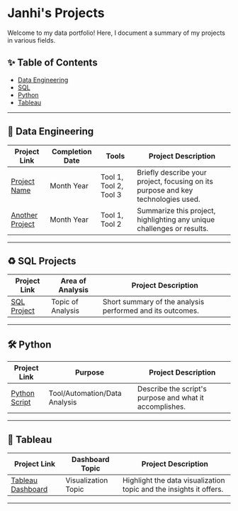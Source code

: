 # Janhi's Projects

Welcome to my data portfolio! Here, I document a summary of my projects in various fields.

## ✨ Table of Contents
- [Data Engineering](#data-engineering)
- [SQL](#sql-projects)
- [Python](#python)
- [Tableau](#tableau)

---

## 🚀 Data Engineering

| Project Link | Completion Date | Tools | Project Description |
|--------------|-----------------|-------|----------------------|
| [Project Name](#) | Month Year | Tool 1, Tool 2, Tool 3 | Briefly describe your project, focusing on its purpose and key technologies used. |
| [Another Project](#) | Month Year | Tool 1, Tool 2 | Summarize this project, highlighting any unique challenges or results. |

---

## ♻️ SQL Projects

| Project Link | Area of Analysis | Project Description |
|--------------|------------------|----------------------|
| [SQL Project](#) | Topic of Analysis | Short summary of the analysis performed and its outcomes. |

---

## 🛠️ Python

| Project Link | Purpose | Project Description |
|--------------|---------|----------------------|
| [Python Script](#) | Tool/Automation/Data Analysis | Describe the script's purpose and what it accomplishes. |

---

## 🌟 Tableau

| Project Link | Dashboard Topic | Project Description |
|--------------|------------------|----------------------|
| [Tableau Dashboard](#) | Visualization Topic | Highlight the data visualization topic and the insights it offers. |

---

